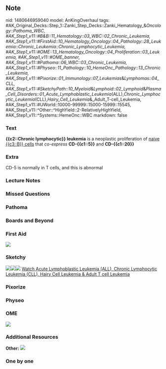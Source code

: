 ## Note
nid: 1480646959040
model: AnKingOverhaul
tags: #AK_Original_Decks::Step_1::Zanki_Step_Decks::Zanki_Hematology_&_Oncology::Pathoma_WBC, #AK_Step1_v11::#B&B::11_Hematology::03_WBC::02_Chronic_Leukemia, #AK_Step1_v11::#FirstAid::10_Hematology_Oncology::04_Pathology::28_Leukemia::Chronic_Leukemia::Chronic_Lymphocytic_Leukemia, #AK_Step1_v11::#OME::13_Hematology_Oncology::04_Proliferation::03_Leukemia, #AK_Step1_v11::#OME_banner, #AK_Step1_v11::#Pathoma::06_WBC::03_Chronic_Leukemia, #AK_Step1_v11::#Physeo::11_Pathology::10_HemeOnc_Pathology::13_Chronic_Leukemia, #AK_Step1_v11::#Pixorize::01_Immunology::07_Leukemias_&_Lymphomas::04_CLL, #AK_Step1_v11::#SketchyPath::10_Myeloid_&_Lymphoid::02_Lymphoid_&_Plasma_Cell_Disorders::01_Acute_Lymphoblastic_Leukemia_(ALL),_Chronic_Lymphocytic_Leukemia_(CLL),_Hairy_Cell_Leukemia_&_Adult_T-cell_Leukemia, #AK_Step1_v11::#UWorld::10000-99999::15000-15999::15545, #AK_Step1_v11::^Other::^HighYield::2-RelativelyHighYield, #AK_Step1_v11::^Systems::HemeOnc::WBC
markdown: false

### Text
<div>
  <b>{{c2::Chronic lymphocytic}} leukemia</b> is a neoplastic
  proliferation of <u>naive {{c3::B}} cells</u> that
  <i>co-express</i> <b>CD-{{c1::5}}</b> and <b>CD-{{c1::20}}</b>
</div>

### Extra
CD-5 is normally in T cells, and this is abnormal

### Lecture Notes


### Missed Questions


### Pathoma


### Boards and Beyond


### First Aid
<img src="tmpLvQOl9.png">

### Sketchy
<img src=
"Screen%20Shot%202020-02-23%20at%202.51.34%20PM.JPG"><img src=
"Screen%20Shot%202020-02-23%20at%202.51.41%20PM.JPG"><img src=
"Zoverall%20picture%20(82)_1566160514431.JPG"> <a href=
"https://dashboard.sketchy.com/study/medical/courses/medical-pathophysiology/units/medical-pathophysiology-myeloid-lymphoid/videos/medical-pathophysiology-myeloid-and-lymphoid-lymphoid-and-plasma-cell-disorders-acute-lymphoblastic-leukemia-all-chronic-lymphocytic-leukemia-cll-hairy-cell-leukemia-and-adult-t-cell-leukemia?utm_source=anki&utm_medium=partnership&utm_campaign=february_update&utm_content=medical">
Watch Acute Lymphoblastic Leukemia (ALL), Chronic Lymphocytic
Leukemia (CLL), Hairy Cell Leukemia & Adult T cell Leukemia</a>

### Pixorize


### Physeo


### OME
<div class="ome-widget">
  <a href="https://onlinemeded.org?ref=anki"><img src=
  "_OME_AnkiFlashcards_General_4.png"></a>
</div>

### Additional Resources
<b>Other:</b> <img src="tmpYAZhT6.png">

### One by one

